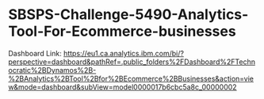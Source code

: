 # SBSPS-Challenge-5490-Analytics-Tool-For-Ecommerce-businesses

Dashboard Link: https://eu1.ca.analytics.ibm.com/bi/?perspective=dashboard&pathRef=.public_folders%2FDashboard%2FTechnocratic%2BDynamos%2B-%2BAnalytics%2BTool%2Bfor%2BEcommerce%2BBusinesses&action=view&mode=dashboard&subView=model0000017b6cbc5a8c_00000002

